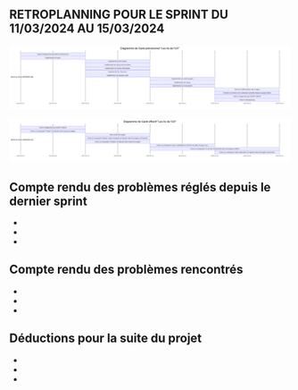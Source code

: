 ## RETROPLANNING POUR LE SPRINT DU 11/03/2024 AU 15/03/2024

![](img/diagramme_de_gantt_previsionnel.svg)

![](img/diagramme_de_gantt_effectif.svg)


## Compte rendu des problèmes réglés depuis le dernier sprint

-
-
-


## Compte rendu des problèmes rencontrés

-
-
-


## Déductions pour la suite du projet

-
-
-
